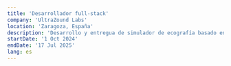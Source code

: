 ```yaml
---
title: 'Desarrollador full-stack'
company: 'UltraZound Labs'
location: 'Zaragoza, España'
description: 'Desarrollo y entregua de simulador de ecografía basado en web para la formación en fisioterapia. Creé la interfaz con NuxtJS y el backend con Node.js, diseñando e implementando la arquitectura del lado del servidor, incluyendo la autenticación y las API RESTful. En el lado del cliente, creé simulaciones de ultrasonidos interactivas y con capacidad de respuesta para mejorar la experiencia de aprendizaje.'
startDate: '1 Oct 2024'
endDate: '17 Jul 2025'
lang: es
---
```

